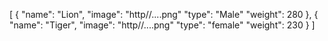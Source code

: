 [
    {
        "name": "Lion",
        "image": "http//....png"
        "type": "Male"
        "weight": 280
    },
    {
        "name": "Tiger",
        "image": "http//....png"
        "type": "female"
        "weight": 230
    }
]